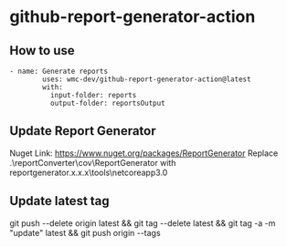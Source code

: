 # github-report-generator-action
## How to use
````
- name: Generate reports
        uses: wmc-dev/github-report-generator-action@latest
        with:
          input-folder: reports
          output-folder: reportsOutput
````

## Update Report Generator
Nuget Link: https://www.nuget.org/packages/ReportGenerator
Replace .\reportConverter\cov\ReportGenerator with reportgenerator.x.x.x\tools\netcoreapp3.0

## Update latest tag
git push --delete origin latest && git tag --delete latest && git tag -a -m "update" latest && git push origin --tags